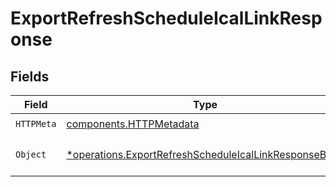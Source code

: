 # ExportRefreshScheduleIcalLinkResponse


## Fields

| Field                                                                                                                         | Type                                                                                                                          | Required                                                                                                                      | Description                                                                                                                   |
| ----------------------------------------------------------------------------------------------------------------------------- | ----------------------------------------------------------------------------------------------------------------------------- | ----------------------------------------------------------------------------------------------------------------------------- | ----------------------------------------------------------------------------------------------------------------------------- |
| `HTTPMeta`                                                                                                                    | [components.HTTPMetadata](../../models/components/httpmetadata.md)                                                            | :heavy_check_mark:                                                                                                            | N/A                                                                                                                           |
| `Object`                                                                                                                      | [*operations.ExportRefreshScheduleIcalLinkResponseBody](../../models/operations/exportrefreshscheduleicallinkresponsebody.md) | :heavy_minus_sign:                                                                                                            | The request has succeeded.                                                                                                    |